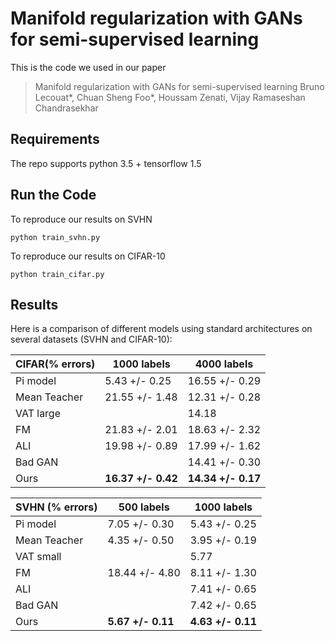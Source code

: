# Manifold regularization with GANs for semi-supervised learning

This is the code we used in our paper
>Manifold regularization with GANs for semi-supervised learning
>Bruno Lecouat*, Chuan Sheng Foo*, Houssam Zenati, Vijay Ramaseshan Chandrasekhar

## Requirements

The repo supports python 3.5 + tensorflow 1.5

## Run the Code

To reproduce our results on SVHN
```
python train_svhn.py
```

To reproduce our results on CIFAR-10
```
python train_cifar.py
```

## Results

Here is a comparison of different models using standard architectures on several datasets (SVHN and CIFAR-10):

CIFAR(% errors) | 1000 labels| 4000 labels
-- | -- | --
Pi model |5.43 +/- 0.25| 16.55 +/- 0.29
Mean Teacher |21.55 +/- 1.48 | 12.31 +/- 0.28
VAT large | | 14.18
FM  | 21.83 +/- 2.01 | 18.63 +/- 2.32
ALI | 19.98 +/- 0.89 | 17.99 +/- 1.62
Bad GAN  |  | 14.41 +/- 0.30
Ours | **16.37 +/- 0.42**| **14.34 +/- 0.17**

SVHN (% errors)  | 500 labels | 1000 labels
-- | -- | --
Pi model |7.05 +/- 0.30| 5.43 +/- 0.25
Mean Teacher |4.35 +/- 0.50 | 3.95 +/- 0.19
VAT small |  | 5.77
FM  | 18.44 +/- 4.80 | 8.11 +/- 1.30
ALI |  | 7.41 +/- 0.65
Bad GAN  | | 7.42 +/- 0.65
Ours | **5.67 +/- 0.11**| **4.63 +/- 0.11**
